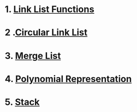 # 1. [Link List Functions](https://github.com/JAGAHPEE/CDAC-PG-DESD/tree/14cebea719b8ce8954f0609cf4379f1e04ef8561/Data_Structure/Link_List/Link_List_P) <br>
# 2 .[Circular Link List](https://github.com/JAGAHPEE/CDAC-PG-DESD/tree/14cebea719b8ce8954f0609cf4379f1e04ef8561/Data_Structure/Link_List/Circular_Link_List) <br>
# 3. [Merge List](https://github.com/JAGAHPEE/CDAC-PG-DESD/tree/14cebea719b8ce8954f0609cf4379f1e04ef8561/Data_Structure/Link_List/Merge_List) <br>
# 4. [Polynomial Representation](https://github.com/JAGAHPEE/CDAC-PG-DESD/tree/14cebea719b8ce8954f0609cf4379f1e04ef8561/Data_Structure/Link_List/Polynomial_Representation) <br>
# 5. [Stack](https://github.com/JAGAHPEE/CDAC-PG-DESD/tree/a91e05fb8cb7620be9b5d410ce0ba04c5d7674da/Data_Structure/Link_List/Stack) <br>
